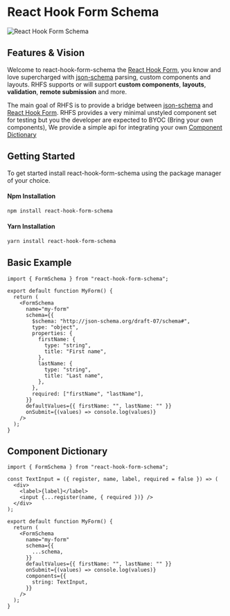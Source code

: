 # React Hook Form Schema

![React Hook Form Schema](https://github.com/jjordy/react-hook-form-schema/actions/workflows/build-and-test.yml/badge.svg)

## Features & Vision

Welcome to react-hook-form-schema the [React Hook Form](https://react-hook-form.com/),
you know and love supercharged with [json-schema](https://json-schema.org/)
parsing, custom components and layouts. RHFS supports or will support **custom components**, **layouts**, **validation**, **remote submission** and more.

The main goal of RHFS is to provide a bridge between [json-schema](https://json-schema.org/) and [React Hook Form](https://react-hook-form.com/). RHFS provides a very minimal unstyled component set for testing but you the developer are expected to BYOC (Bring your own components), We provide a simple api for integrating your own [Component Dictionary](#component-dictionary)

## Getting Started

To get started install react-hook-form-schema using the package manager of your choice.

#### Npm Installation

```bash
npm install react-hook-form-schema
```

#### Yarn Installation

```bash
yarn install react-hook-form-schema
```

## Basic Example

```tsx
import { FormSchema } from "react-hook-form-schema";

export default function MyForm() {
  return (
    <FormSchema
      name="my-form"
      schema={{
        $schema: "http://json-schema.org/draft-07/schema#",
        type: "object",
        properties: {
          firstName: {
            type: "string",
            title: "First name",
          },
          lastName: {
            type: "string",
            title: "Last name",
          },
        },
        required: ["firstName", "lastName"],
      }}
      defaultValues={{ firstName: "", lastName: "" }}
      onSubmit={(values) => console.log(values)}
    />
  );
}
```

<h2 id="component-dictionary">Component Dictionary</h2>

```tsx
import { FormSchema } from "react-hook-form-schema";

const TextInput = ({ register, name, label, required = false }) => (
  <div>
    <label>{label}</label>
    <input {...register(name, { required })} />
  </div>
);

export default function MyForm() {
  return (
    <FormSchema
      name="my-form"
      schema={{
        ...schema,
      }}
      defaultValues={{ firstName: "", lastName: "" }}
      onSubmit={(values) => console.log(values)}
      components={{
        string: TextInput,
      }}
    />
  );
}
```
